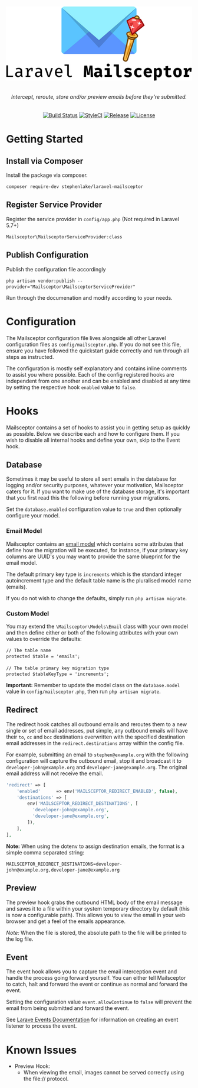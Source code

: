 <h6 align="center">
    <img src="https://raw.githubusercontent.com/stephenlake/laravel-mailsceptor/master/docs/assets/laravel-mailsceptor.png"/>
</h6>

<h6 align="center">
    Intercept, reroute, store and/or preview emails before they're submitted.
</h6>

<p align="center">
<a href="https://travis-ci.org/stephenlake/laravel-mailsceptor"><img src="
https://img.shields.io/travis/stephenlake/laravel-mailsceptor/master.svg?style=flat-square" alt="Build Status"></a>
<a href="https://github.styleci.io/repos/148940371"><img src="https://github.styleci.io/repos/148940371/shield?branch=master&style=flat-square" alt="StyleCI"></a>
<a href="https://github.com/stephenlake/laravel-mailsceptor"><img src="https://img.shields.io/github/release/stephenlake/laravel-mailsceptor.svg?style=flat-square" alt="Release"></a>
<a href="https://github.com/stephenlake/laravel-mailsceptor/LICENSE.md"><img src="https://img.shields.io/badge/license-MIT-brightgreen.svg?style=flat-square" alt="License"></a>
</p>

# Getting Started

## Install via Composer

Install the package via composer.

    composer require-dev stephenlake/laravel-mailsceptor

## Register Service Provider

Register the service provider in `config/app.php` (Not required in Laravel 5.7+)

    Mailsceptor\MailsceptorServiceProvider:class

## Publish Configuration

Publish the configuration file accordingly

    php artisan vendor:publish --provider="Mailsceptor\MailsceptorServiceProvider"

Run through the documenation and modify according to your needs.

# Configuration

The Mailsceptor configuration file lives alongside all other Laravel configuration files as `config/mailsceptor.php`. If you do not see this file, ensure you have followed the quickstart guide correctly and run through all steps as instructed.

The configuration is mostly self explanatory and contains inline comments to assist you where possible. Each of the config registered hooks are independent from  one another and can be enabled and disabled at any time by setting the respective hook `enabled` value to `false`.

# Hooks

Mailsceptor contains a set of hooks to assist you in getting setup as quickly as possible. Below we describe each and how to configure them. If you wish to disable all internal hooks and define your own, skip to the Event hook.

## Database

Sometimes it may be useful to store all sent emails in the database for logging and/or security purposes, whatever your motivation, Mailsceptor caters for it. If you want to make use of the database storage, it's important that you first read this the following before running your migrations.

Set the `database.enabled` configuration value to `true` and then optionally configure your model.

### Email Model

Mailsceptor contains an [email model](https://github.com/stephenlake/laravel-mailsceptor/blob/master/src/Models/Email.php) which contains some attributes that define how the migration will be executed, for instance, if your primary key columns are UUID's you may want to provide the same blueprint for the email model.

The default primary key type is `increments` which is the standard integer autoincrement type and the default table name is the pluralised model name (emails).

If you do not wish to change the defaults, simply run `php artisan migrate`.

### Custom Model

You may extend the `\Mailsceptor\Models\Email` class with your own model and then define either or both of the following attributes with your own values to override the defaults:

    // The table name
    protected $table = 'emails';

    // The table primary key migration type
    protected $tableKeyType = 'increments';

**Important:** Remember to update the model class on the `database.model` value in `config/mailsceptor.php`, then run `php artisan migrate`.

## Redirect

The redirect hook catches all outbound emails and reroutes them to a new single or set of email addresses, put simple, any outbound emails will have their `to`, `cc` and `bcc` destinations overwritten with the specified destination email addresses in the `redirect.destinations` array within the config file.

For example, submitting an email to `stephen@example.org` with the following configuration will capture the outbound email, stop it and broadcast it to `developer-john@example.org` and `developer-jane@example.org`. The original email address will not receive the email.

```php
'redirect' => [
    'enabled'      => env('MAILSCEPTOR_REDIRECT_ENABLED', false),
    'destinations' => [
        env('MAILSCEPTOR_REDIRECT_DESTINATIONS', [
          'developer-john@example.org',
          'developer-jane@example.org',
        ]),
    ],
],
```

**Note:** When using the dotenv to assign destination emails, the format is a simple comma separated string:

    MAILSCEPTOR_REDIRECT_DESTINATIONS=developer-john@example.org,developer-jane@example.org

## Preview

The preview hook grabs the outbound HTML body of the email message and saves it to a file within your system temporary directory by default (this is now a configurable path). This allows you to view the email in your web browser and get a feel of the emails appearance.

_Note:_ When the file is stored, the absolute path to the file will be printed to the log file.

## Event

The event hook allows you to capture the email interception event and handle the process going forward yourself. You can either tell Mailsceptor to catch, halt and forward the event or continue as normal and forward the event.

Setting the configuration value `event.allowContinue` to `false` will prevent the email from being submitted and forward the event.

See [Larave Events Documentation](https://laravel.com/docs/master/events) for information on creating an event listener to process the event.

# Known Issues

-   Preview Hook:
    -   When viewing the email, images cannot be served correctly using the file:// protocol.
